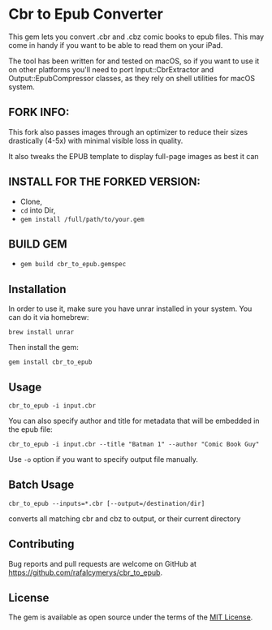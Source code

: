 # Cbr to Epub Converter

This gem lets you convert .cbr and .cbz comic books to epub files.
This may come in handy if you want to be able to read them on your iPad.

The tool has been written for and tested on macOS, so if you want to use it on other platforms you'll need to port Input::CbrExtractor and Output::EpubCompressor classes, as they rely on shell utilities for macOS system.

## FORK INFO: 
This fork also passes images through an optimizer to reduce their sizes drastically (4-5x) with minimal visible loss in quality.

It also tweaks the EPUB template to display full-page images as best it can

## INSTALL FOR THE FORKED VERSION:
- Clone,
- `cd` into Dir,
- `gem install /full/path/to/your.gem`

## BUILD GEM

- `gem build cbr_to_epub.gemspec`

## Installation

In order to use it, make sure you have unrar installed in your system. You can do it via homebrew:

`brew install unrar`

Then install the gem:

`gem install cbr_to_epub`

## Usage

`cbr_to_epub -i input.cbr`

You can also specify author and title for metadata that will be embedded in the epub file:

`cbr_to_epub -i input.cbr --title "Batman 1" --author "Comic Book Guy"`

Use `-o` option if you want to specify output file manually.

## Batch Usage

`cbr_to_epub --inputs=*.cbr [--output=/destination/dir]`

converts all matching cbr and cbz to output, or their current directory

## Contributing

Bug reports and pull requests are welcome on GitHub at https://github.com/rafalcymerys/cbr_to_epub.

## License

The gem is available as open source under the terms of the [MIT License](http://opensource.org/licenses/MIT).
